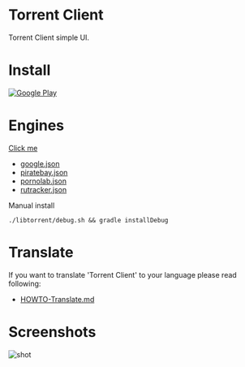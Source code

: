 # Torrent Client

Torrent Client simple UI.

# Install

[![ Google Play](docs/google-play-badge.png)](https://play.google.com/store/apps/details?id=com.github.axet.torrentclient) 

# Engines

[Click me](magnet:?xt=urn:btih:CT76LXJDDCH5LS2TUHKH6EUJ3NYKX4Y6)

  * [google.json](magnet:?as=https://raw.githubusercontent.com/axet/android-torrent-client/dev/engines/google.json)
  * [piratebay.json](magnet:?as=https://raw.githubusercontent.com/axet/android-torrent-client/dev/engines/piratebay.json)
  * [pornolab.json](magnet:?as=https://raw.githubusercontent.com/axet/android-torrent-client/dev/engines/pornolab.json)
  * [rutracker.json](magnet:?as=https://raw.githubusercontent.com/axet/android-torrent-client/dev/engines/rutracker.json)

Manual install

    ./libtorrent/debug.sh && gradle installDebug

# Translate

If you want to translate 'Torrent Client' to your language  please read following:

  * [HOWTO-Translate.md](/docs/HOWTO-Translate.md)

# Screenshots

![shot](/docs/shot.png)
